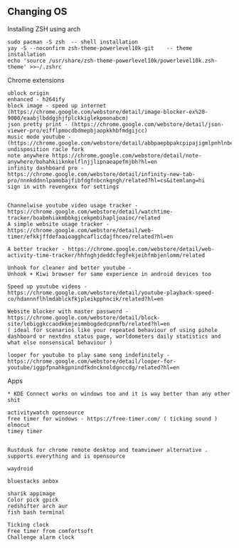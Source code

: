 ## Changing OS



Installing ZSH using arch 
	
	sudo pacman -S zsh 	-- shell installation
	yay -S --noconfirm zsh-theme-powerlevel10k-git	  -- theme installation
	echo 'source /usr/share/zsh-theme-powerlevel10k/powerlevel10k.zsh-theme' >>~/.zshrc
	
	


 Chrome extensions
 
	ublock origin
	enhanced - h264ify
	block image - speed up internet (https://chrome.google.com/webstore/detail/image-blocker-ex%20-9000/eaabjlbddgjhjfplckkiglekpmonabcm)
	json pretty print - (https://chrome.google.com/webstore/detail/json-viewer-pro/eifflpmocdbdmepbjaopkkhbfmdgijcc)
	music mode youtube - (https://chrome.google.com/webstore/detail/abbpaepbpakcpipajigmlpnhlnbennna)
	undisposition racle fork
	note anywhere https://chrome.google.com/webstore/detail/note-anywhere/bohahkiiknkelflnjjlipnaeapefmjbh?hl=en
	infinity dashboard pro -https://chrome.google.com/webstore/detail/infinity-new-tab-pro/nnnkddnnlpamobajfibfdgfnbcnkgngh/related?hl=cs&itemlang=hi
	sign in with revengexx for settings


	Channelwise youtube video usage tracker - https://chrome.google.com/webstore/detail/watchtime-tracker/boabmhiakmbbkgjcekpmbihapljoaioc/related
	A simple website usage tracker - https://chrome.google.com/webstore/detail/web-timer/efkkjffdefaaioagghcaflicdajfhceo/related?hl=en

	A better tracker - https://chrome.google.com/webstore/detail/web-activity-time-tracker/hhfnghjdeddcfegfekjeihfmbjenlomm/related

	Unhook for cleaner and better youtube -
	Unhook + Kiwi browser for same experience in android devices too
	
	Speed up youtube videos - https://chrome.google.com/webstore/detail/youtube-playback-speed-co/hdannnflhlmdablckfkjpleikpphncik/related?hl=en

	Website blocker with master password -https://chrome.google.com/webstore/detail/block-site/lebiggkccaodkkmjeimmbogdedcpnmfb/related?hl=en
	( ideal for scenarios like your repeated behaviour of using pihole dashboard or nextdns status page, worldometers daily statistics and what else nonsensical behaviour )
	
	looper for youtube to play same song indefinitely -https://chrome.google.com/webstore/detail/looper-for-youtube/iggpfpnahkgpnindfkdncknoldgnccdg/related?hl=en



Apps


	* KDE Connect works on windows too and it is way better than any other shit
	
	activitywatch opensource
	free timer for windows - https://free-timer.com/ ( ticking sound )
	elmocut
	timey timer
	

	Rustdusk for chrome remote desktop and teamviewer alternative . supports everything and is opensource

	waydroid
	
	bluestacks anbox

	sharik appimage
	Color pick gpick
	redshifter arch aur
	fish bash terminal
	
	Ticking clock
	Free timer from comfortsoft
	Challenge alarm clock

